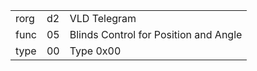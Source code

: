 
|    |   |   |
| -- | - | - |
| rorg | d2 | VLD Telegram |
| func | 05 | Blinds Control for Position and Angle |
| type | 00 | Type 0x00 |
